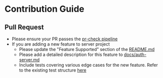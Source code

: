 # Contribution Guide

## Pull Request
- Please ensure your PR passes the [pr-check pipeline](https://github.com/ValueMelody/melody-auth/blob/main/.github/workflows/pr-check.yml)
- If you are adding a new feature to server project
  - Please update the "Feature Supported" section of the [README.md](https://github.com/ValueMelody/melody-auth?tab=readme-ov-file#features-supported)
  - Please add a detailed description for this feature to [docs/auth-server.md](https://github.com/ValueMelody/melody-auth/blob/main/docs/auth-server.md)
  - Include tests covering various edge cases for the new feature. Refer to the existing test structure [here](https://github.com/ValueMelody/melody-auth/tree/main/server/src/__tests__/normal)